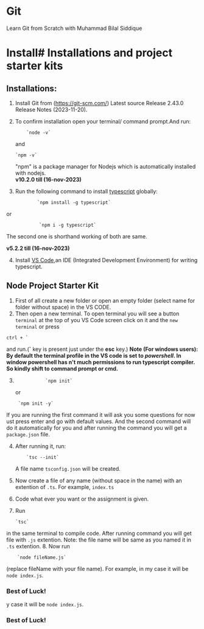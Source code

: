 # Git
Learn Git from Scratch with Muhammad Bilal Siddique
# Install# Installations and project starter kits

## Installations:

1.  Install Git from (https://git-scm.com/) Latest source Release 2.43.0 Release Notes (2023-11-20).
2.  To confirm installation open your terminal/ command prompt.And run:

            `node -v`

    and

        `npm -v`

    "npm" is a package manager for Nodejs which is automatically installed with nodejs.  
    **v10.2.0 till (16-nov-2023)**

3.  Run the following command to install [typescript](https://www.typescriptlang.org/play) globally:

                `npm install -g typescript`

or

                `npm i -g typescript`

The second one is shorthand working of both are same.

**v5.2.2 till (16-nov-2023)**

4.  Install [VS Code](https://code.visualstudio.com/),an IDE (Integrated Development Environment) for writing typescript.

## Node Project Starter Kit

1. First of all create a new folder or open an empty folder (select name for folder without space) in the VS CODE.
2. Then open a new terminal. To open terminal you will see a button `terminal` at the top of you VS Code screen click on it and the `new terminal` or press

```shell
ctrl + `
```

and run.(**`** key is present just under the **esc** key.)
**Note (For windows users): By default the terminal profile in the VS code is set to _powershell_. In window powershell has n't much permissions to run typescript compiler. So kindly shift to command prompt or cmd.**

3.                `npm init`

    or

        `npm init -y`

If you are running the first command it will ask you some questions for now ust press enter and go with default values. And the second command will do it automatically for you and after running the command you will get a `package.json` file.

4.  After running it, run:

            `tsc --init`

    A file name `tsconfig.json` will be created.

5.  Now create a file of any name (without space in the name) with an extention of `.ts`. For example, `index.ts`

6.  Code what ever you want or the assignment is given.
7.  Run

        `tsc`

in the same terminal to compile code. After running command you will get file with `.js` extention. Note: the file name will be same as you named it in `.ts` extention. 8. Now run

        `node fileName.js`

(replace fileName with your file name). For example, in my case it will be `node index.js`.

### Best of Luck!
y case it will be `node index.js`.

### Best of Luck!


